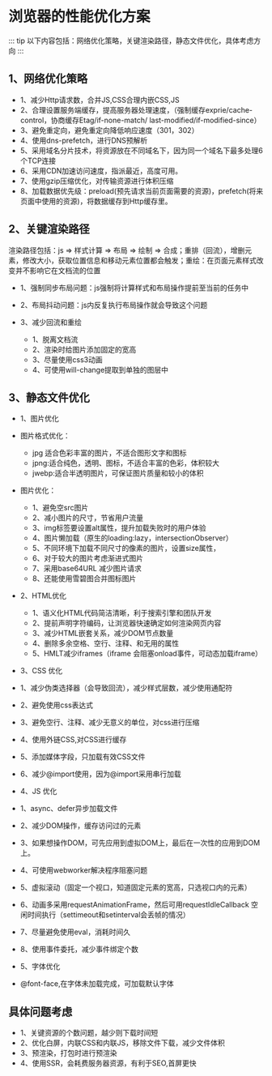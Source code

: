 # 浏览器的性能优化方案

::: tip
以下内容包括：网络优化策略，关键渲染路径，静态文件优化，具体考虑方向
:::

## 1、网络优化策略
- 1、减少Http请求数，合并JS,CSS合理内嵌CSS,JS
- 2、合理设置服务端缓存，提高服务器处理速度，（强制缓存exprie/cache-control，协商缓存Etag/if-none-match/ last-modified/if-modified-since）
- 3、避免重定向，避免重定向降低响应速度（301，302）
- 4、使用dns-prefetch，进行DNS预解析
- 5、采用域名分片技术，将资源放在不同域名下，因为同一个域名下最多处理6个TCP连接
- 6、采用CDN加速访问速度，指派最近，高度可用。
- 7、使用gzip压缩优化，对传输资源进行体积压缩
- 8、加载数据优先级：preload(预先请求当前页面需要的资源)，prefetch(将来页面中使用的资源)，将数据缓存到Http缓存里。

## 2、关键渲染路径
渲染路径包括：js => 样式计算 => 布局 => 绘制 => 合成；重排（回流），增删元素，修改大小，获取位置信息和移动元素位置都会触发；重绘：在页面元素样式改变并不影响它在文档流的位置
- 1、强制同步布局问题：js强制将计算样式和布局操作提前至当前的任务中
- 2、布局抖动问题：js内反复执行布局操作就会导致这个问题
- 3、减少回流和重绘

    - 1、脱离文档流
    - 2、渲染时给图片添加固定的宽高
    - 3、尽量使用css3动画
    - 4、可使用will-change提取到单独的图层中

## 3、静态文件优化
 - 1、图片优化
  - 图片格式优化：
      - jpg 适合色彩丰富的图片，不适合图形文字和图标
      - jpng:适合纯色，透明、图标，不适合丰富的色彩，体积较大
      - jwebp:适合半透明图片，可保证图片质量和较小的体积
  - 图片优化：
      - 1、避免空src图片
      - 2、减小图片的尺寸，节省用户流量
      - 3、img标签要设置alt属性，提升加载失败时的用户体验
      - 4、图片懒加载（原生的loading:lazy，intersectionObserver）
      - 5、不同环境下加载不同尺寸的像素的图片，设置size属性，
      - 6、对于较大的图片考虑渐进式图片
      - 7、采用base64URL 减少图片请求
      - 8、还能使用雪碧图合并图标图片

- 2、HTML优化 
  - 1、语义化HTML代码简洁清晰，利于搜索引擎和团队开发
  - 2、提前声明字符编码，让浏览器快速确定如何渲染网页内容
  - 3、减少HTML嵌套关系，减少DOM节点数量
  - 4、删除多余空格、空行、注释、和无用的属性
  - 5、HMLT减少iframes（iframe 会阻塞onload事件，可动态加载iframe）

- 3、CSS 优化
 - 1、减少伪类选择器（会导致回流），减少样式层数，减少使用通配符
 - 2、避免使用css表达式
 - 3、避免空行、注释、减少无意义的单位，对css进行压缩
 - 4、使用外链CSS,对CSS进行缓存
 - 5、添加媒体字段，只加载有效CSS文件
 - 6、减少@import使用，因为@import采用串行加载  
 
 - 4、JS 优化
  - 1、async、defer异步加载文件
  - 2、减少DOM操作，缓存访问过的元素
  - 3、如果想操作DOM，可先应用到虚拟DOM上，最后在一次性的应用到DOM上。
  - 4、可使用webworker解决程序阻塞问题
  - 5、虚拟滚动（固定一个视口，知道固定元素的宽高，只选视口内的元素）
  - 6、动画多采用requestAnimationFrame，然后可用requestIdleCallback 空闲时间执行（settimeout和setinterval会丢帧的情况）
  - 7、尽量避免使用eval，消耗时间久
  - 8、使用事件委托，减少事件绑定个数

 - 5、字体优化
  - @font-face,在字体未加载完成，可加载默认字体

## 具体问题考虑

- 1、关键资源的个数问题，越少则下载时间短
- 2、优化白屏，内联CSS和内联JS，移除文件下载，减少文件体积
- 3、预渲染，打包时进行预渲染
- 4、使用SSR，会耗费服务器资源，有利于SEO,首屏更快

